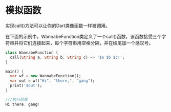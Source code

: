 # 模拟函数

实现call()方法可以让你的Dart类像函数一样被调用。

在下面的示例中，WannabeFunction类定义了一个call()函数，该函数接受三个字符串并将它们连接起来，每个字符串用空格分隔，并在结尾加一个感叹号。

```dart
class WannabeFunction {
  call(String a, String b, String c) => '$a $b $c!';
}

main() {
  var wf = new WannabeFunction();
  var out = wf("Hi", "there,", "gang");
  print('$out');
}

///执行结果
Hi there, gang!
```